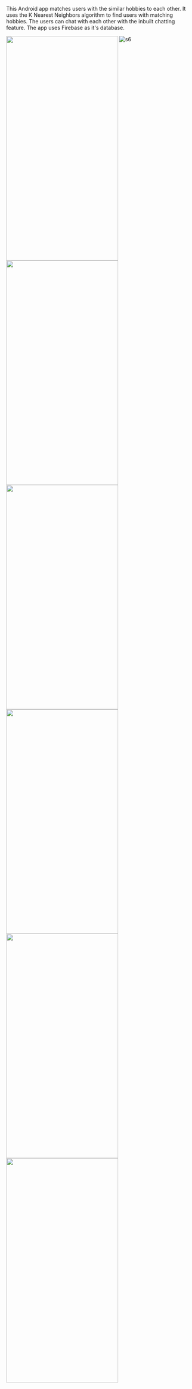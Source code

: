 This Android app matches users with the similar hobbies to each other.
It uses the K Nearest Neighbors algorithm to find users with matching hobbies.
The users can chat with each other with the inbuilt chatting feature.
The app uses Firebase as it's database.


<a href="url"><img src="https://user-images.githubusercontent.com/54681032/137549912-c096863b-110f-4f80-ba93-9ef1cde3137c.jpeg" align="left" height="600" width="300" ></a>

<a href="url"><img src="https://user-images.githubusercontent.com/54681032/137550053-f17f4fcd-7b9e-484d-b1a0-827f01574313.jpeg" align="left" height="600" width="300" ></a>

<a href="url"><img src="https://user-images.githubusercontent.com/54681032/137550090-96838f11-e320-4e73-be08-3e21d399070e.jpeg" align="left" height="600" width="300" ></a>




<a href="url"><img src="https://user-images.githubusercontent.com/54681032/137550186-b2931aa0-6ffa-4564-aed3-0bdf2d46aef2.jpeg" align="left" height="600" width="300" ></a>

<a href="url"><img src="https://user-images.githubusercontent.com/54681032/137550218-50db954b-40e7-493b-bfd2-2b069f8abdfa.jpeg" align="left" height="600" width="300" ></a>

<a href="url"><img src="https://user-images.githubusercontent.com/54681032/137550255-3123d141-c520-480a-a391-35a3c0fea55f.jpeg" align="left" height="600" width="300" ></a>


![s6]()
